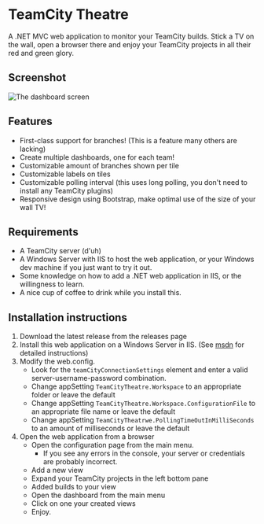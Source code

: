 # TeamCity Theatre

A .NET MVC web application to monitor your TeamCity builds. 
Stick a TV on the wall, open a browser there and enjoy your TeamCity projects in all their red and green glory.

## Screenshot

![The dashboard screen](http://i.imgur.com/izZiWVd.png)

## Features

- First-class support for branches! (This is a feature many others are lacking)
- Create multiple dashboards, one for each team!
- Customizable amount of branches shown per tile
- Customizable labels on tiles
- Customizable polling interval (this uses long polling, you don't need to install any TeamCity plugins)
- Responsive design using Bootstrap, make optimal use of the size of your wall TV!

## Requirements

- A TeamCity server (d'uh)
- A Windows Server with IIS to host the web application, or your Windows dev machine if you just want to try it out.
- Some knowledge on how to add a .NET web application in IIS, or the willingness to learn.
- A nice cup of coffee to drink while you install this. 

## Installation instructions

1. Download the latest release from the releases page
2. Install this web application on a Windows Server in IIS. (See [msdn](https://msdn.microsoft.com/en-us/library/ha2y9493.aspx) for detailed instructions)
3. Modify the web.config. 
    - Look for the `teamCityConnectionSettings` element and enter a valid server-username-password combination.
    - Change appSetting `TeamCityTheatre.Workspace` to an appropriate folder or leave the default
    - Change appSetting `TeamCityTheatre.Workspace.ConfigurationFile` to an appropriate file name or leave the default
    - Change appSetting `TeamCityTheatrwe.PollingTimeOutInMilliSeconds` to an amount of milliseconds or leave the default
4. Open the web application from a browser
    - Open the configuration page from the main menu. 
        - If you see any errors in the console, your server or credentials are probably incorrect.
    - Add a new view
    - Expand your TeamCity projects in the left bottom pane
    - Added builds to your view
    - Open the dashboard from the main menu
    - Click on one your created views
    - Enjoy.